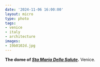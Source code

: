 ```yaml
---
date: '2024-11-06 16:00:00'
layout: micro
type: photo
tags:
- venice
- italy
- architecture
images:
- 19b0102d.jpg
---
```


**The dome of _[Sta Maria Della Salute](https://en.wikipedia.org/wiki/Santa_Maria_della_Salute)_.** Venice.
